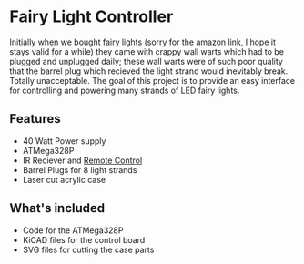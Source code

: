 # Fairy Light Controller

Initially when we bought [fairy lights](https://www.amazon.com/gp/product/B00I7M7C40/) (sorry for the amazon link, I hope it stays valid for a while) they came with crappy wall warts which had to be plugged and unplugged daily; these wall warts were of such poor quality that the barrel plug which recieved the light strand would inevitably break. 
Totally unacceptable.
The goal of this project is to provide an easy interface for controlling and powering many strands of LED fairy lights.

## Features

* 40 Watt Power supply
* ATMega328P 
* IR Reciever and [Remote Control](https://www.sparkfun.com/products/11759)
* Barrel Plugs for 8 light strands
* Laser cut acrylic case

## What's included

* Code for the ATMega328P
* KiCAD files for the control board
* SVG files for cutting the case parts

